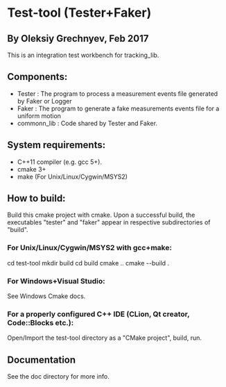 # Test-tool (Tester+Faker)

## By Oleksiy Grechnyev, Feb 2017

This is an integration test workbench for tracking_lib.

## Components:

* Tester : The program to process a measurement events file generated by Faker or Logger
* Faker  : The program to generate a fake measurements events file for a uniform motion
* commonn_lib : Code shared by Tester and Faker.

## System requirements:

* C++11 compiler (e.g. gcc 5+).
* cmake 3+
* make (For Unix/Linux/Cygwin/MSYS2)

## How to build:

Build this cmake project with cmake. Upon a successful build, the executables "tester"
and "faker" appear in respective subdirectories of "build". 

### For Unix/Linux/Cygwin/MSYS2 with gcc+make:

cd test-tool
mkdir build
cd build
cmake ..
cmake --build .

### For Windows+Visual Studio: 

See Windows Cmake docs.

### For a properly configured C++ IDE (CLion, Qt creator, Code::Blocks etc.):

Open/Import the test-tool directory as a "CMake project", build, run.

## Documentation

See the doc directory for more info.